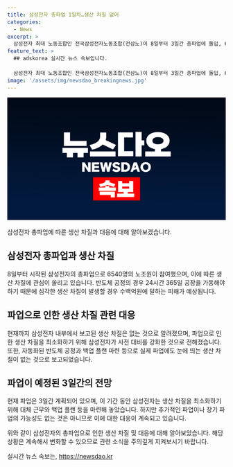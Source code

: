 ```yaml
---
title: 삼성전자 총파업 1일차…생산 차질 없어
categories:
  - News
excerpt: >
  삼성전자 최대 노동조합인 전국삼성전자노동조합(전삼노)이 8일부터 3일간 총파업에 돌입, 6540명 파업 참여 발표. 반도체 생산 차질 우려는 현실화되지 않고, 사전 대비로 파업 피해 최소화된 상황. 하지만 파업 지속 여부 미지수. 사측은 생산 차질 가능성 예의주시.
feature_text: >
  ## adskorea 실시간 뉴스 속보입니다.

  삼성전자 최대 노동조합인 전국삼성전자노동조합(전삼노)이 8일부터 3일간 총파업에 돌입, 6540명 파업 참여 발표. 반도체 생산 차질 우려는 현실화되지 않고, 사전 대비로 파업 피해 최소화된 상황. 하지만 파업 지속 여부 미지수. 사측은 생산 차질 가능성 예의주시.
image: '/assets/img/newsdao_breakingnews.jpg'
---
```


<p><img src="/assets/img/newsdao_breakingnews.jpg" alt="adskorea 속보" /></p>

<p>삼성전자 총파업에 따른 생산 차질과 대응에 대해 알아보겠습니다.</p>

<h2 data-ke-size="size26">삼성전자 총파업과 생산 차질</h2>

<p data-ke-size="size16">8일부터 시작된 삼성전자의 총파업으로 6540명의 노조원이 참여했으며, 이에 따른 생산 차질에 관심이 쏠리고 있습니다. 반도체 공정의 경우 24시간 365일 공장을 가동해야 하기 때문에 심각한 생산 차질이 발생할 경우 수백억원에 달하는 피해가 예상됩니다.</p>

<h2 data-ke-size="size26">파업으로 인한 생산 차질 관련 대응</h2>

<p data-ke-size="size16">현재까지 삼성전자 내부에서 보고된 생산 차질은 없는 것으로 알려졌으며, 파업으로 인한 생산 차질을 최소화하기 위해 삼성전자가 사전 대비를 강화한 것으로 전해졌습니다. 또한, 자동화된 반도체 공정과 백업 플랜 마련 등으로 실제 파업에도 눈에 띄는 생산 차질이 없는 것으로 보고되었습니다.</p>

<h2 data-ke-size="size26">파업이 예정된 3일간의 전망</h2>

<p data-ke-size="size16">현재 파업은 3일간 계획되어 있으며, 이 기간 동안 삼성전자는 생산 차질을 최소화하기 위해 대체 근무와 백업 플랜 등을 마련해 놓았습니다. 하지만 추가적인 파업이나 장기 파업의 가능성도 없는 것은 아니므로 이에 대한 대응이 계속되고 있습니다.</p>

<p>위와 같이 삼성전자의 총파업으로 인한 생산 차질 및 대응에 대해 알아보았습니다. 해당 상황은 계속해서 변화할 수 있으므로 관련 소식을 주의깊게 지켜보시기 바랍니다.</p>
실시간 뉴스 속보는, <a href="https://newsdao.kr" rel="dofollow">https://newsdao.kr</a>


